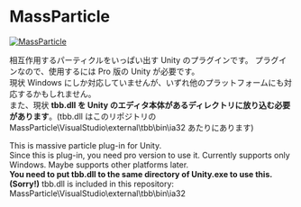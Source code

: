 MassParticle
============

[![MassParticle](http://img.youtube.com/vi/TYdrYMecql0/0.jpg)](http://www.youtube.com/watch?v=TYdrYMecql0)


相互作用するパーティクルをいっぱい出す Unity のプラグインです。
プラグインなので、使用するには Pro 版の Unity が必要です。  
現状 Windows にしか対応していませんが、いずれ他のプラットフォームにも対応するかもしれません。  
また、現状 **tbb.dll を Unity のエディタ本体があるディレクトリに放り込む必要があります**。(tbb.dll はこのリポジトリの MassParticle\VisualStudio\external\tbb\bin\ia32 あたりにあります)


This is massive particle plug-in for Unity.  
Since this is plug-in, you need pro version to use it. Currently supports only Windows. Maybe supports other platforms later.  
**You need to put tbb.dll to the same directory of Unity.exe to use this. (Sorry!)**  tbb.dll is included in this repository: MassParticle\VisualStudio\external\tbb\bin\ia32
